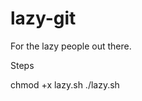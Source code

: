 # lazy-git
For the lazy people out there. 

Steps 

  chmod +x lazy.sh
  ./lazy.sh <commit message of choice>
